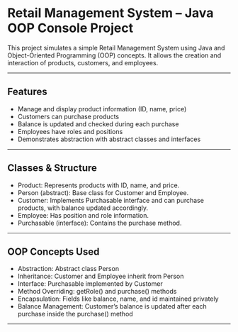 # Retail Management System – Java OOP Console Project

This project simulates a simple Retail Management System using Java and Object-Oriented Programming (OOP) concepts. It allows the creation and interaction of products, customers, and employees.

---

## Features

- Manage and display product information (ID, name, price)
- Customers can purchase products
- Balance is updated and checked during each purchase
- Employees have roles and positions
- Demonstrates abstraction with abstract classes and interfaces

---

## Classes & Structure

- Product: Represents products with ID, name, and price.
- Person (abstract): Base class for Customer and Employee.
- Customer: Implements Purchasable interface and can purchase products, with balance updated accordingly.
- Employee: Has position and role information.
- Purchasable (interface): Contains the purchase method.

---

## OOP Concepts Used

- Abstraction: Abstract class Person
- Inheritance: Customer and Employee inherit from Person
- Interface: Purchasable implemented by Customer
- Method Overriding: getRole() and purchase() methods
- Encapsulation: Fields like balance, name, and id maintained privately
- Balance Management: Customer’s balance is updated after each purchase inside the purchase() method

---
